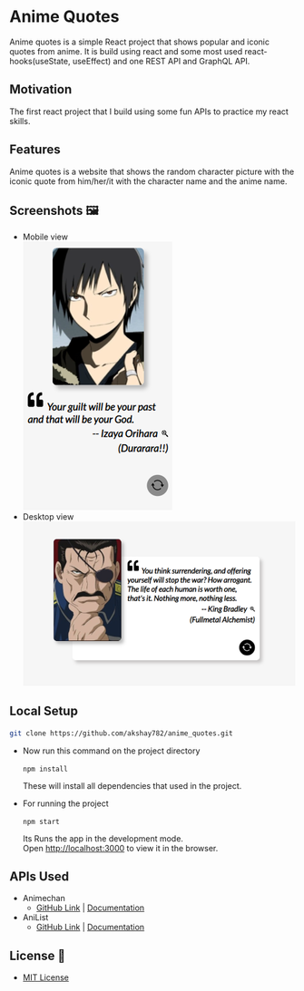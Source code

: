 # Anime Quotes

Anime quotes is a simple React project that shows popular and iconic quotes from anime. It is build using react and some most used react-hooks(useState, useEffect) and one REST API and GraphQL API.

## Motivation

The first react project that I build using some fun APIs to practice my react skills.

## Features

Anime quotes is a website that shows the random character picture with the iconic quote from him/her/it with the character name and the anime name.

## Screenshots 🖼

- Mobile view \
  ![mobile_view](/src/images/mobile_01.png)
- Desktop view \
  ![desktop_view](/src/images/desktop_01.png)

## Local Setup

```bash
git clone https://github.com/akshay782/anime_quotes.git
```

- Now run this command on the project directory

  `npm install`

  These will install all dependencies that used in the project.

- For running the project

  `npm start`

  Its Runs the app in the development mode.\
  Open [http://localhost:3000](http://localhost:3000) to view it in the browser.

## APIs Used

- Animechan
  - [GitHub Link](https://github.com/rocktimsaikia/anime-chan) | [Documentation](https://animechan.vercel.app/)
- AniList
  - [GitHub Link](https://github.com/AniList/ApiV2-GraphQL-Docs) | [Documentation](https://anilist.gitbook.io/anilist-apiv2-docs/)

## License 📃

- [MIT License](/LICENSE)
